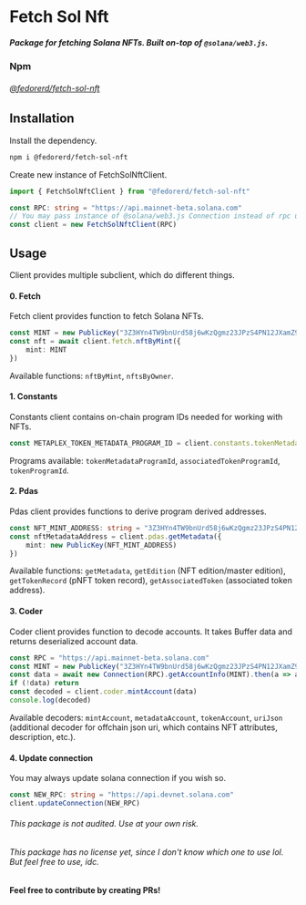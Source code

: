 # __Fetch Sol Nft__

##### Package for fetching Solana NFTs. Built on-top of `@solana/web3.js`.

### __Npm__
###### [@fedorerd/fetch-sol-nft](https://www.npmjs.com/package/@fedorerd/fetch-sol-nft)

## __Installation__

Install the dependency.
```sh
npm i @fedorerd/fetch-sol-nft
```
Create new instance of FetchSolNftClient.
```ts
import { FetchSolNftClient } from "@fedorerd/fetch-sol-nft"

const RPC: string = "https://api.mainnet-beta.solana.com"
// You may pass instance of @solana/web3.js Connection instead of rpc url string
const client = new FetchSolNftClient(RPC)
```

## __Usage__
Client provides multiple subclient, which do different things.

#### 0. __Fetch__
Fetch client provides function to fetch Solana NFTs.
```ts
const MINT = new PublicKey("3Z3HYn4TW9bnUrd58j6wKzQgmz23JPzS4PN12JXamZ9n")
const nft = await client.fetch.nftByMint({
    mint: MINT
})
```
Available functions: `nftByMint`, `nftsByOwner`.

#### 1. __Constants__
Constants client contains on-chain program IDs needed for working with NFTs.
```ts
const METAPLEX_TOKEN_METADATA_PROGRAM_ID = client.constants.tokenMetadataProgramId
```
Programs available: `tokenMetadataProgramId`, `associatedTokenProgramId`, `tokenProgramId`.

#### 2. __Pdas__
Pdas client provides functions to derive program derived addresses.
```ts
const NFT_MINT_ADDRESS: string = "3Z3HYn4TW9bnUrd58j6wKzQgmz23JPzS4PN12JXamZ9n"
const nftMetadataAddress = client.pdas.getMetadata({
    mint: new PublicKey(NFT_MINT_ADDRESS)
})
```
Available functions: `getMetadata`, `getEdition` (NFT edition/master edition), `getTokenRecord` (pNFT token record), `getAssociatedToken` (associated token address).

#### 3. __Coder__
Coder client provides function to decode accounts. It takes Buffer data and returns deserialized account data.
```ts
const RPC = "https://api.mainnet-beta.solana.com"
const MINT = new PublicKey("3Z3HYn4TW9bnUrd58j6wKzQgmz23JPzS4PN12JXamZ9n")
const data = await new Connection(RPC).getAccountInfo(MINT).then(a => a?.data)
if (!data) return
const decoded = client.coder.mintAccount(data)
console.log(decoded)
```
Available decoders: `mintAccount`, `metadataAccount`, `tokenAccount`, `uriJson` (additional decoder for offchain json uri, which contains NFT attributes, description, etc.).

#### 4. __Update connection__
You may always update solana connection if you wish so.
```ts
const NEW_RPC: string = "https://api.devnet.solana.com"
client.updateConnection(NEW_RPC)
```

###### This package is not audited. Use at your own risk.
###### This package has no license yet, since I don't know which one to use lol. But feel free to use, idc.
#### Feel free to contribute by creating PRs!